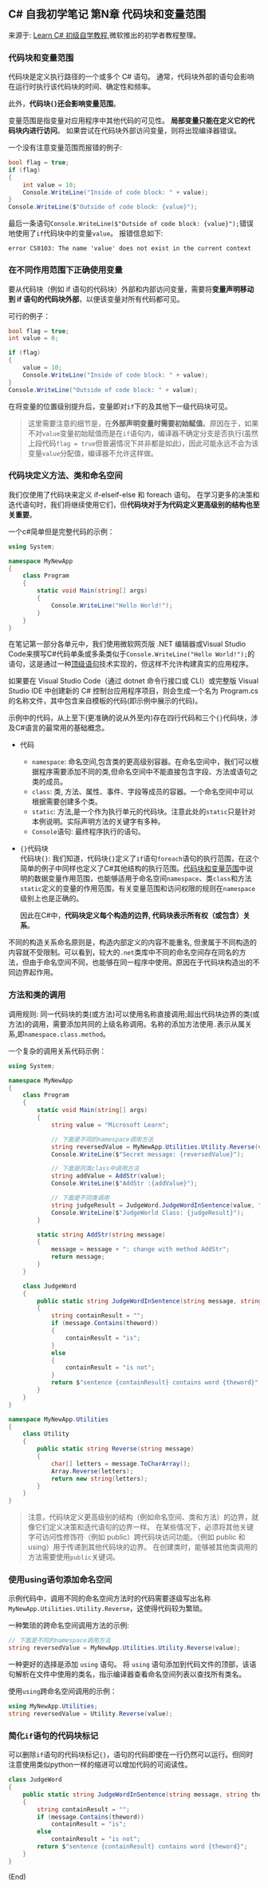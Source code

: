 ## C# 自我初学笔记 第N章  代码块和变量范围

来源于: [Learn C# 初级自学教程](https://learn.microsoft.com/zh-cn/training/modules/csharp-code-blocks/2-exercise-variable-scope),微软推出的初学者教程整理。


### 代码块和变量范围

代码块是定义执行路径的一个或多个 C# 语句。 通常，代码块外部的语句会影响在运行时执行该代码块的时间、确定性和频率。

此外，**代码块`{}`还会影响变量范围**。

变量范围是指变量对应用程序中其他代码的可见性。 **局部变量只能在定义它的代码块内进行访问**。 如果尝试在代码块外部访问变量，则将出现编译器错误。

一个没有注意变量范围而报错的例子:
```c#
bool flag = true;
if (flag)
{
    int value = 10;
    Console.WriteLine("Inside of code block: " + value);
}
Console.WriteLine($"Outside of code block: {value}");
```
最后一条语句`Console.WriteLine($"Outside of code block: {value}");`错误地使用了`if`代码块中的变量`value`。
报错信息如下:
```
error CS0103: The name 'value' does not exist in the current context
```
### 在不同作用范围下正确使用变量

要从代码块（例如 if 语句的代码块）外部和内部访问变量，需要将**变量声明移动到 if 语句的代码块外部**，以便该变量对所有代码都可见。

可行的例子：

```c#
bool flag = true;
int value = 0;

if (flag)
{
    value = 10;
    Console.WriteLine("Inside of code block: " + value);
}
Console.WriteLine("Outside of code block: " + value);
```
在将变量的位置级别提升后，变量即对`if`下的及其他下一级代码块可见。  
> 这里需要注意的细节是，在**外部声明变量时需要初始赋值**。原因在于，如果不对`value`变量初始赋值而是在`if`语句内，编译器不确定分支是否执行(虽然上段代码`flag = true`但普遍情况下并非都是如此)，因此可能永远不会为该变量`value`分配值，编译器不允许这样做。

### 代码块定义方法、类和命名空间

我们仅使用了代码块来定义 if-elseif-else 和 foreach 语句。 在学习更多的决策和迭代语句时，我们将继续使用它们，但**代码块对于为代码定义更高级别的结构也至关重要**。

一个c#简单但是完整代码的示例：
```c#
using System;

namespace MyNewApp
{
    class Program
    {
        static void Main(string[] args)
        {
            Console.WriteLine("Hello World!");
        }
    }
}
```
在笔记第一部分各单元中，我们使用微软网页版 .NET 编辑器或Visual Studio Code来撰写C#代码单条或多条类似于`Console.WriteLine("Hello World!");`的语句，这是通过一种[顶级语句](csharp笔记-101第一个cs代码.md#顶级语句---不使用-main-方法的程序)技术实现的，但这样不允许构建真实的应用程序。

如果要在 Visual Studio Code（通过 dotnet 命令行接口或 CLI）或完整版 Visual Studio IDE 中创建新的 C# 控制台应用程序项目，则会生成一个名为 Program.cs 的名称文件，其中包含来自模板的代码(即示例中展示的代码)。

示例中的代码，从上至下(更准确的说从外至内)存在四行代码和三个`{}`代码块，涉及C#语言的最常用的基础概念。

- 代码  
    - `namespace`: 命名空间,包含类的更高级别容器。在命名空间中，我们可以根据程序需要添加不同的类,但命名空间中不能直接包含字段、方法或语句之类的成员。
    - `class`: 类, 方法、属性、事件、字段等成员的容器。一个命名空间中可以根据需要创建多个类。  
    - `static`: 方法,是一个作为执行单元的代码块。注意此处的`static`只是针对本例说明。实际声明方法的关键字有多种。  
    - `Console`语句: 最终程序执行的语句。

- `{}`代码块  
    代码块`{}`: 我们知道，代码块`{}`定义了`if`语句`foreach`语句的执行范围，在这个简单的例子中同样也定义了C#其他结构的执行范围。[代码块和变量范围](#代码块和变量范围)中说明的数据变量作用范围，也能够适用于命名空间`namespace`、类`class`和方法`static`定义的变量的作用范围，有关变量范围和访问权限的规则在`namespace`级别上也是正确的。

    因此在C#中，**代码块定义每个构造的边界, 代码块表示所有权（或包含）关系**。

不同的构造关系命名原则是，构造内部定义的内容不能重名, 但隶属于不同构造的内容就不受限制。可以看到，较大的`.net`类库中不同的命名空间存在同名的方法，但由于命名空间不同，也能够在同一程序中使用。原因在于代码块构造出的不同边界起作用。

### 方法和类的调用

调用规则: 同一代码块的类(或方法)可以使用名称直接调用;超出代码块边界的类(或方法)的调用，需要添加共同的上级名称调用。名称的添加方法使用`.`表示从属关系,即`namespace.class.method`。

一个复杂的调用关系代码示例：

```c#
using System;

namespace MyNewApp
{
    class Program
    {
        static void Main(string[] args)
        {
            string value = "Microsoft Learn";

            // 下面是不同的namespace调用方法
            string reversedValue = MyNewApp.Utilities.Utility.Reverse(value);
            Console.WriteLine($"Secret message: {reversedValue}");

            // 下面是同类class中调用方法
            string addValue = AddStr(value);
            Console.WriteLine($"AddStr :{addValue}");

            // 下面是不同类调用
            string judgeResult = JudgeWord.JudgeWordInSentence(value, "Learn");
            Console.WriteLine($"JudgeWorld Class: {judgeResult}");
        }

        static string AddStr(string message)
        {
            message = message + ": change with method AddStr";
            return message;
        }
    }

    class JudgeWord
    {
        public static string JudgeWordInSentence(string message, string theword)
        {
            string containResult = "";
            if (message.Contains(theword))
            {
                containResult = "is";
            }
            else
            {
                containResult = "is not";
            }
            return $"sentence {containResult} contains word {theword}";
        }
    }
}

namespace MyNewApp.Utilities
{
    class Utility
    {
        public static string Reverse(string message)
        {
            char[] letters = message.ToCharArray();
            Array.Reverse(letters);
            return new string(letters);
        }
    }
}
```
> 注意，代码块定义更高级别的结构（例如命名空间、类和方法）的边界，就像它们定义决策和迭代语句的边界一样。 在某些情况下，必须将其他关键字可访问性修饰符（例如 public）跨代码块访问功能。（例如 public 和 using）用于传递到其他代码块的边界。 在创建类时，能够被其他类调用的方法需要使用`public`关键词。

### 使用using语句添加命名空间

示例代码中，调用不同的命名空间方法时的代码需要逐级写出名称`MyNewApp.Utilities.Utility.Reverse`，这使得代码较为繁琐。

一种繁琐的跨命名空间调用方法的示例:
```c#
// 下面是不同的namespace调用方法
string reversedValue = MyNewApp.Utilities.Utility.Reverse(value);
```

一种更好的选择是添加 `using` 语句。 将 `using` 语句添加到代码文件的顶部，该语句解析在文件中使用的类名，指示编译器查看命名空间列表以查找所有类名。

使用`using`跨命名空间调用的示例：

```c#
using MyNewApp.Utilities;
string reversedValue = Utility.Reverse(value);
```

### 简化`if`语句的代码块标记
可以删除`if`语句的代码块标记`{}`，语句的代码即使在一行仍然可以运行。但同时注意使用类似python一样的缩进可以增加代码的可阅读性。
```c#
class JudgeWord
{
    public static string JudgeWordInSentence(string message, string theword)
    {
        string containResult = "";
        if (message.Contains(theword))
            containResult = "is";
        else
            containResult = "is not";
        return $"sentence {containResult} contains word {theword}";
    }
}
```

(End)
